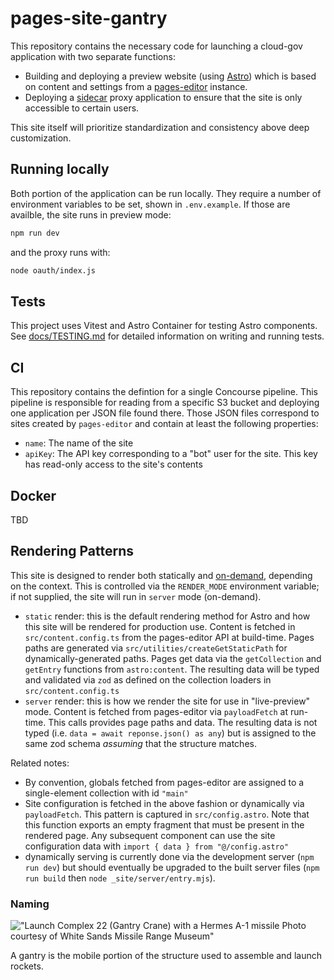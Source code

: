 # pages-site-gantry

This repository contains the necessary code for launching a cloud-gov application with two separate functions:

- Building and deploying a preview website (using [Astro](https://astro.build/)) which is based on content and settings from a [pages-editor](https://github.com/cloud-gov/pages-editor/) instance.
- Deploying a [sidecar](https://docs.cloudfoundry.org/devguide/sidecars.html) proxy application to ensure that the site is only accessible to certain users.

This site itself will prioritize standardization and consistency above deep customization.

## Running locally

Both portion of the application can be run locally. They require a number of environment variables to be set, shown in `.env.example`. If those are availble, the site runs in preview mode:

```sh
npm run dev
```

and the proxy runs with:

```sh
node oauth/index.js
```

## Tests

This project uses Vitest and Astro Container for testing Astro components. See [docs/TESTING.md](docs/TESTING.md) for detailed information on writing and running tests.

## CI

This repository contains the defintion for a single Concourse pipeline. This pipeline is responsible for reading from a specific S3 bucket and deploying one application per JSON file found there. Those JSON files correspond to sites created by `pages-editor` and contain at least the following properties:

- `name`: The name of the site
- `apiKey`: The API key corresponding to a "bot" user for the site. This key has read-only access to the site's contents

## Docker

TBD

## Rendering Patterns

This site is designed to render both statically and [on-demand](https://docs.astro.build/en/guides/on-demand-rendering/), depending on the context. This is controlled via the `RENDER_MODE` environment variable; if not supplied, the site will run in `server` mode (on-demand).

- `static` render: this is the default rendering method for Astro and how this site will be rendered for production use. Content is fetched in `src/content.config.ts` from the pages-editor API at build-time. Pages paths are generated via `src/utilities/createGetStaticPath` for dynamically-generated paths. Pages get data via the `getCollection` and `getEntry` functions from `astro:content`. The resulting data will be typed and validated via `zod` as defined on the collection loaders in `src/content.config.ts`
- `server` render: this is how we render the site for use in "live-preview" mode. Content is fetched from pages-editor via `payloadFetch` at run-time. This calls provides page paths and data. The resulting data is not typed (i.e. `data = await reponse.json() as any`) but is assigned to the same zod schema _assuming_ that the structure matches.

Related notes:

- By convention, globals fetched from pages-editor are assigned to a single-element collection with id `"main"`
- Site configuration is fetched in the above fashion or dynamically via `payloadFetch`. This pattern is captured in `src/config.astro`. Note that this function exports an empty fragment that must be present in the rendered page. Any subsequent component can use the site configuration data with `import { data } from "@/config.astro"`
- dynamically serving is currently done via the development server (`npm run dev`) but should eventually be upgraded to the built server files (`npm run build` then `node _site/server/entry.mjs`).

### Naming

!["Launch Complex 22 (Gantry Crane) with a Hermes A-1 missile Photo courtesy of White Sands Missile Range Museum"](https://www.nps.gov/common/uploads/stories/images/nri/20161107/articles/844B4226-1DD8-B71B-0B8061E3C5ABA93C/844B4226-1DD8-B71B-0B8061E3C5ABA93C.jpg)

A gantry is the mobile portion of the structure used to assemble and launch rockets.
